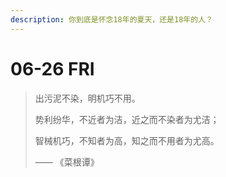 ```yaml
---
description: 你到底是怀念18年的夏天，还是18年的人？
---
```


# 06-26 FRI





> 出污泥不染，明机巧不用。
>
> 势利纷华，不近者为洁，近之而不染者为尤洁；
>
> 智械机巧，不知者为高，知之而不用者为尤高。
>
>
>
> –––– 《菜根谭》



